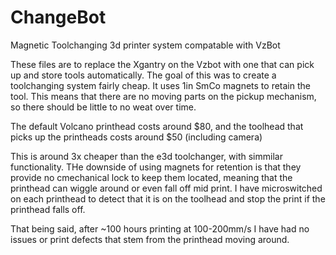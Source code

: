 # ChangeBot
 Magnetic Toolchanging  3d printer system compatable with VzBot
 
 
These files are to replace the Xgantry on the Vzbot with one that can pick up and store tools automatically. The goal of this 
was to create a toolchanging system fairly cheap. It uses 1in SmCo magnets to retain the tool. This means that there are no moving
parts on the pickup mechanism, so there should be little to no weat over time.

The default Volcano printhead costs around $80, and the toolhead that picks up the printheads costs around $50 (including camera)

This is around 3x cheaper than the e3d toolchanger, with simmilar functionality. THe downside of using magnets for retention is that they
provide no cmechanical lock to keep them located, meaning that the printhead can wiggle around or even fall off mid print. I have microswitched on each printhead to detect that it is on the toolhead and stop the print if the printhead falls off. 

That being said, after ~100 hours printing at 100-200mm/s I have had no issues or print defects that stem from the printhead moving around.